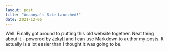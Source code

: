 ```yaml
---
layout: post
title: "Anannya's Site Launched!"
date: 2021-12-06
---
```


Well. Finally got around to putting this old website together. Neat thing about it - powered by [Jekyll](http://jekyllrb.com) and I can use Markdown to author my posts. 
It actually is a lot easier than I thought it was going to be.

